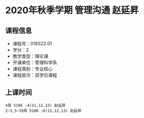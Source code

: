 # 2020年秋季学期 管理沟通 赵延昇






## 课程信息

- 课程号：016S22.01
- 学分：2
- 教学类型：理论课
- 开课单位：管理科学系
- 课程类别：专业核心
- 课程层次：双学位课程

## 上课时间

```
4周 5106 :4(11,12,13) 赵延昇
2~3,5~19周 5106 :6(11,12,13) 赵延昇
```

